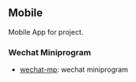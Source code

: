 ## Mobile
Mobile App for project.

### Wechat Miniprogram
- [wechat-mp](wechat-mp): wechat miniprogram
